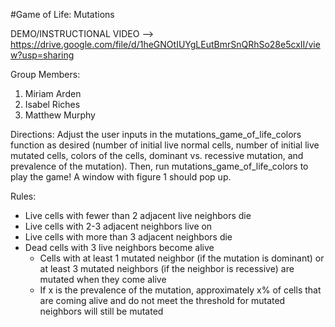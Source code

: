 #Game of Life: Mutations

DEMO/INSTRUCTIONAL VIDEO --> https://drive.google.com/file/d/1heGNOtIUYgLEutBmrSnQRhSo28e5cxII/view?usp=sharing

Group Members:
1. Miriam Arden
2. Isabel Riches
3. Matthew Murphy

Directions: 
Adjust the user inputs in the mutations_game_of_life_colors function as desired (number of initial live normal cells, number of initial live mutated cells, colors of the cells, dominant vs. recessive mutation, and prevalence of the mutation). Then, run mutations_game_of_life_colors to play the game! A window with figure 1 should pop up. 

Rules:
- Live cells with fewer than 2 adjacent live neighbors die
- Live cells with 2-3 adjacent neighbors live on
- Live cells with more than 3 adjacent neighbors die
- Dead cells with 3 live neighbors become alive
  - Cells with at least 1 mutated neighbor (if the mutation is dominant) or at least 3 mutated neighbors (if the neighbor is recessive)       are mutated when they come alive
  - If x is the prevalence of the mutation, approximately x% of cells that are coming alive and do not meet the threshold for mutated         neighbors will still be mutated
